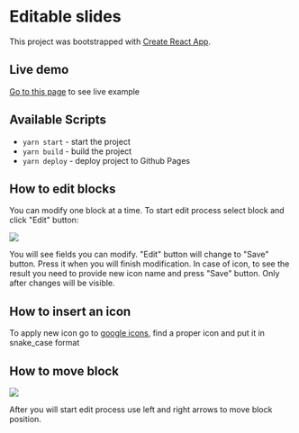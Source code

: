# Editable slides

This project was bootstrapped with [Create React App](https://github.com/facebook/create-react-app).

## Live demo

[Go to this page](https://rafull6.github.io/editable-slides/) to see live example

## Available Scripts

- `yarn start` - start the project
- `yarn build` - build the project
- `yarn deploy` - deploy project to Github Pages

## How to edit blocks

You can modify one block at a time. To start edit process select block and click "Edit" button:

![](https://i.imgur.com/O1FOrHM.png)

You will see fields you can modify. "Edit" button will change to "Save" button. Press it when you will finish modification.
In case of icon, to see the result you need to provide new icon name and press "Save" button. Only after changes will be visible.

## How to insert an icon

To apply new icon go to [google icons](https://fonts.google.com/icons?icon.platform=web), find a proper icon and put it in snake_case format

## How to move block

![](https://i.imgur.com/4yVt5Jt.png)

After you will start edit process use left and right arrows to move block position.
